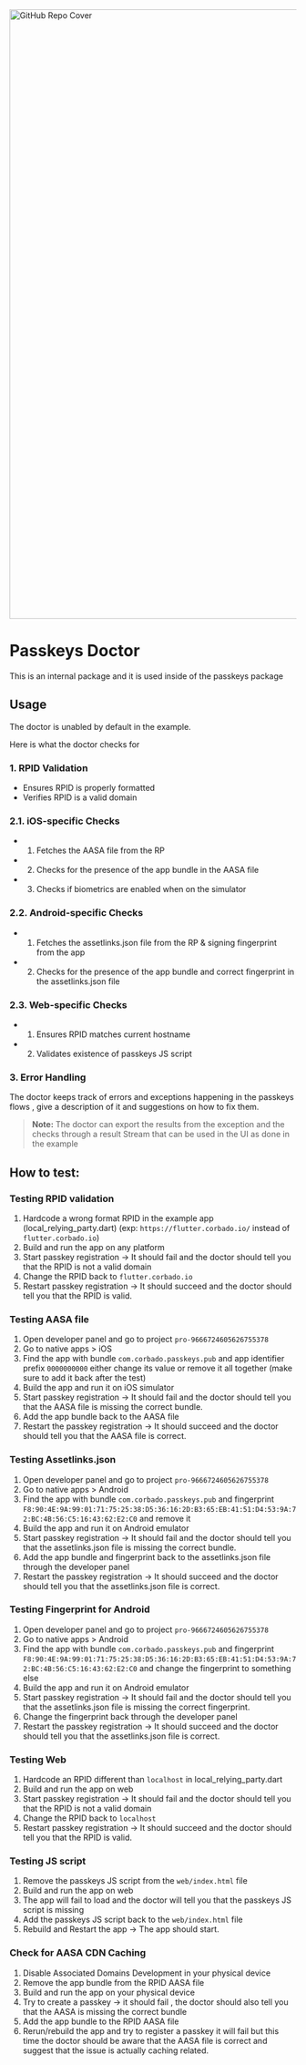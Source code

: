 <img width="1070" alt="GitHub Repo Cover" src="https://raw.githubusercontent.com/corbado/flutter-passkeys/main/.github/images/root_headline.png">

# Passkeys Doctor

This is an internal package and it is used inside of the passkeys package

## Usage

The doctor is unabled by default in the example.

Here is what the doctor checks for

### 1. RPID Validation

- Ensures RPID is properly formatted
- Verifies RPID is a valid domain

### 2.1. iOS-specific Checks

- 1. Fetches the AASA file from the RP
- 2. Checks for the presence of the app bundle in the AASA file
- 3. Checks if biometrics are enabled when on the simulator

### 2.2. Android-specific Checks

- 1. Fetches the assetlinks.json file from the RP & signing fingerprint from the app
- 2. Checks for the presence of the app bundle and correct fingerprint in the assetlinks.json file

### 2.3. Web-specific Checks

- 1. Ensures RPID matches current hostname
- 2. Validates existence of passkeys JS script

### 3. Error Handling

The doctor keeps track of errors and exceptions happening in the passkeys flows , give a description of it and suggestions on how to fix them.


> **Note:** The doctor can export the results from the exception and the checks through a result Stream that can be used in the UI as done in the example

## How to test:

### Testing RPID validation

1. Hardcode a wrong format RPID in the example app (local_relying_party.dart) (exp: `https://flutter.corbado.io/` instead of `flutter.corbado.io`)
2. Build and run the app on any platform
3. Start passkey registration -> It should fail and the doctor should tell you that the RPID is not a valid domain
4. Change the RPID back to `flutter.corbado.io`
5. Restart passkey registration -> It should succeed and the doctor should tell you that the RPID is valid.

### Testing AASA file

1. Open developer panel and go to project `pro-9666724605626755378`
2. Go to native apps > iOS
3. Find the app with bundle `com.corbado.passkeys.pub` and app identifier prefix `0000000000` either change its value or remove it all together (make sure to add it back after the test)
4. Build the app and run it on iOS simulator
5. Start passkey registration -> It should fail and the doctor should tell you that the AASA file is missing the correct bundle.
6. Add the app bundle back to the AASA file
7. Restart the passkey registration -> It should succeed and the doctor should tell you that the AASA file is correct.

### Testing Assetlinks.json

1. Open developer panel and go to project `pro-9666724605626755378`
2. Go to native apps > Android
3. Find the app with bundle `com.corbado.passkeys.pub` and fingerprint `F8:90:4E:9A:99:01:71:75:25:38:D5:36:16:2D:B3:65:EB:41:51:D4:53:9A:72:BC:4B:56:C5:16:43:62:E2:C0` and remove it
4. Build the app and run it on Android emulator
5. Start passkey registration -> It should fail and the doctor should tell you that the assetlinks.json file is missing the correct bundle.
6. Add the app bundle and fingerprint back to the assetlinks.json file through the developer panel
7. Restart the passkey registration -> It should succeed and the doctor should tell you that the assetlinks.json file is correct.

### Testing Fingerprint for Android

1. Open developer panel and go to project `pro-9666724605626755378`
2. Go to native apps > Android
3. Find the app with bundle `com.corbado.passkeys.pub` and fingerprint `F8:90:4E:9A:99:01:71:75:25:38:D5:36:16:2D:B3:65:EB:41:51:D4:53:9A:72:BC:4B:56:C5:16:43:62:E2:C0` and change the fingerprint to something else
4. Build the app and run it on Android emulator
5. Start passkey registration -> It should fail and the doctor should tell you that the assetlinks.json file is missing the correct fingerprint.
6. Change the fingerprint back through the developer panel
7. Restart the passkey registration -> It should succeed and the doctor should tell you that the assetlinks.json file is correct.

### Testing Web

1. Hardcode an RPID different than `localhost` in local_relying_party.dart
2. Build and run the app on web
3. Start passkey registration -> It should fail and the doctor should tell you that the RPID is not a valid domain
4. Change the RPID back to `localhost`
5. Restart passkey registration -> It should succeed and the doctor should tell you that the RPID is valid.

### Testing JS script

1. Remove the passkeys JS script from the `web/index.html` file
2. Build and run the app on web
3. The app will fail to load and the doctor will tell you that the passkeys JS script is missing
4. Add the passkeys JS script back to the `web/index.html` file
5. Rebuild and Restart the app -> The app should start.

### Check for AASA CDN Caching

1. Disable Associated Domains Development in your physical device
2. Remove the app bundle from the RPID AASA file
3. Build and run the app on your physical device
4. Try to create a passkey -> it should fail , the doctor should also tell you that the AASA is missing the correct bundle
5. Add the app bundle to the RPID AASA file
6. Rerun/rebuild the app and try to register a passkey it will fail but this time the doctor should be aware that the AASA file is correct and suggest that the issue is actually caching related.
